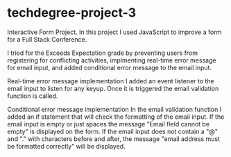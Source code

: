 # techdegree-project-3
Interactive Form Project.
In this project I used JavaScript to improve a form for a Full Stack Conference.

I tried for the Exceeds Expectation grade by preventing users from registering for conflicting activities, implmenting real-time error message for email input, and added conditional error message to the email input.

Real-time error message implementation
I added an event listener to the email input to listen for any keyup. Once it is triggered the email validation function is called.

Conditional error message implementation
In the email validation function I added an if statement that will check the formatting of the email input. If the email input is empty or just spaces the message "Email field cannot be empty" is displayed on the form. If the email input does not contain a "@" and "." with characters before and after, the message "email address must be formatted correctly" will be displayed.
